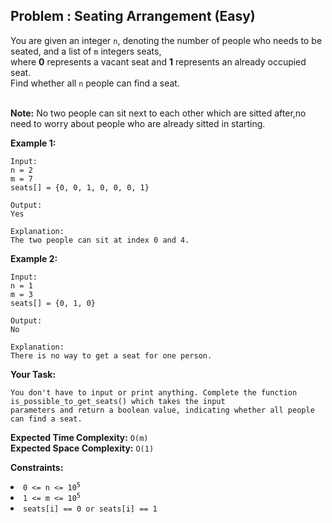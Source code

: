 ## Problem : Seating Arrangement (Easy)
You are given an integer ```n```, denoting the number of people who needs to be seated, and a list of ```m``` integers seats,<br>
where **0** represents a vacant seat and **1** represents an already occupied seat.<br>
Find whether all ```n``` people can find a seat.<br><br>

**Note:** No two people can sit next to each other which are sitted after,no need to worry about people who are already sitted in starting.

**Example 1:**
```
Input:
n = 2
m = 7
seats[] = {0, 0, 1, 0, 0, 0, 1}

Output:
Yes

Explanation:
The two people can sit at index 0 and 4.
```

**Example 2:**
```
Input:
n = 1
m = 3
seats[] = {0, 1, 0}

Output:
No

Explanation:
There is no way to get a seat for one person.
```

**Your Task:**
```
You don't have to input or print anything. Complete the function is_possible_to_get_seats() which takes the input 
parameters and return a boolean value, indicating whether all people can find a seat.
```

**Expected Time Complexity:** ```O(m)```<br>
**Expected Space Complexity:** ```O(1)```

**Constraints:**
<li><code>0 <= n <= 10<sup>5</sup></code></li>
<li><code>1 <= m <= 10<sup>5</sup></code></li>
<li><code>seats[i] == 0 or seats[i] == 1</code></li>


